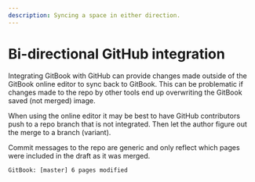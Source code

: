 ```yaml
---
description: Syncing a space in either direction.
---
```


# Bi-directional GitHub integration

Integrating GitBook with GitHub can provide changes made outside of the GitBook online editor to sync back to GitBook. This can be problematic if changes made to the repo by other tools end up overwriting the GitBook saved \(not merged\) image.

When using the online editor it may be best to have GitHub contributors push to a repo branch that is not integrated. Then let the author figure out the merge to a branch \(variant\).

Commit messages to the repo are generic and only reflect which pages were included in the draft as it was merged.

`GitBook: [master] 6 pages modified`

